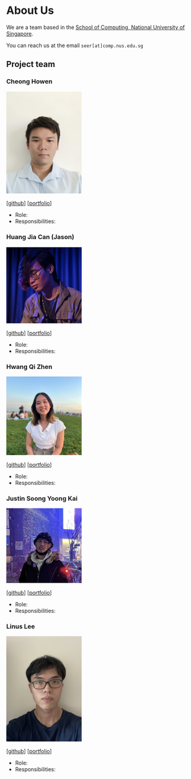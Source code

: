 
# About Us

We are a team based in the [School of Computing, National University of Singapore](http://www.comp.nus.edu.sg).

You can reach us at the email `seer[at]comp.nus.edu.sg`

## Project team

### Cheong Howen

<img src="images/howenc.png" width="200px">

[[github](https://github.com/howenc)]
[[portfolio](team/howenc.md)]

* Role: 
* Responsibilities:

### Huang Jia Can (Jason)

<img src="images/jason-raiin.png" width="200px">

[[github](http://github.com/jason-raiin)]
[[portfolio](team/jason-raiin.md)]

* Role:
* Responsibilities: 

### Hwang Qi Zhen

<img src="images/qz1004.png" width="200px">


[[github](http://github.com/qz1004)] [[portfolio](team/qz1004.md)]

* Role:
* Responsibilities:

### Justin Soong Yoong Kai

<img src="images/juzzztinsoong.png" width="200px">

[[github](http://github.com/juzzztinsoong)]
[[portfolio](team/juzzztinsoong.md)]

* Role:
* Responsibilities:

### Linus Lee

<img src="images/LoMaply.png" width="200px">

[[github](http://github.com/LoMaply)]
[[portfolio](team/LoMaply.md)]

* Role:
* Responsibilities: